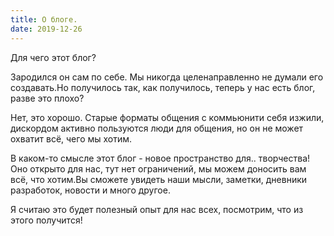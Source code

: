```yaml
---
title: О блоге.
date: 2019-12-26
---
```


Для чего этот блог?

Зародился он сам по себе. Мы никогда целенаправленно не думали его создавать.‌‌Но получилось так, как получилось, теперь у нас есть блог, разве это плохо?

Нет, это хорошо. Старые форматы общения с коммьюнити себя изжили, дискордом активно пользуются люди для общения, но он не может охватит всё, чего мы хотим.

В каком-то смысле этот блог - новое пространство для.. творчества!‌‌Оно открыто для нас, тут нет ограничений, мы можем доносить вам всё, что хотим.‌‌Вы сможете увидеть наши мысли, заметки, дневники разработок, новости и много другое.

Я считаю это будет полезный опыт для нас всех, посмотрим, что из этого получится!
